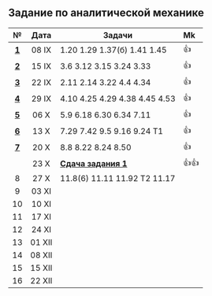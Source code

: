 ## Задание по аналитической механике

|                                     №                                       |  Дата  |            Задачи            | Mk |
|:---------------------------------------------------------------------------:|:------:| ---------------------------- |:---|
|[ **1** ](https://github.com/uteshev/mipt3.anmech/blob/master/pdf/week1.pdf) | 08  IX | 1.20 1.29 1.37(б) 1.41 1.45  | 👍 |
|[ **2** ](https://github.com/uteshev/mipt3.anmech/blob/master/pdf/week2.pdf) | 15  IX | 3.6 3.12 3.15 3.24 3.33      | 👍 |
|[ **3** ](https://github.com/uteshev/mipt3.anmech/blob/master/pdf/week3.pdf) | 22  IX | 2.11 2.14 3.22 4.4 4.34      | 👍 |
|[ **4** ](https://github.com/uteshev/mipt3.anmech/blob/master/pdf/week4.pdf) | 29  IX | 4.10 4.25 4.29 4.38 4.45 4.53| 👍 |
|[ **5** ](https://github.com/uteshev/mipt3.anmech/blob/master/pdf/week5.pdf) | 06   X | 5.9 6.18 6.30 6.34 7.11      | 👍 |                            
|[ **6** ](https://github.com/uteshev/mipt3.anmech/blob/master/pdf/week6.pdf) | 13   X | 7.29 7.42 9.5 9.16 9.24 Т1   | 👍 |
|[ **7** ](https://github.com/uteshev/mipt3.anmech/blob/master/pdf/week7.pdf) | 20   X | 8.8 8.22 8.24 8.50           | 👍 |
|                                                                             | 23   X | [**Сдача задания 1**](https://github.com/uteshev/mipt3.anmech/blob/master/task1/task1.pdf) | 👍👍 |
|    8                                                                        | 27   X | 11.8(6) 11.11 11.92 T2 11.17 |    |
|    9                                                                        | 03  XI |                              |    |
|   10                                                                        | 10  XI |                              |    |
|   11                                                                        | 17  XI |                              |    |
|   12                                                                        | 24  XI |                              |    |
|   13                                                                        | 01 XII |                              |    |
|   14                                                                        | 08 XII |                              |    |
|   15                                                                        | 15 XII |                              |    |
|   16                                                                        | 22 XII |                              |    |
